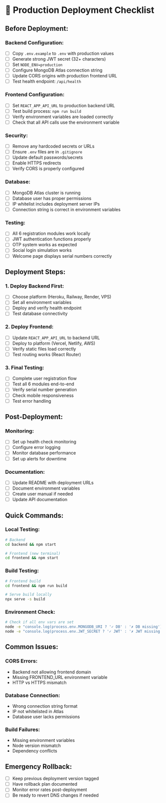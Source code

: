 # 🔧 Production Deployment Checklist

## Before Deployment:

### Backend Configuration:
- [ ] Copy `.env.example` to `.env` with production values
- [ ] Generate strong JWT secret (32+ characters)
- [ ] Set `NODE_ENV=production`
- [ ] Configure MongoDB Atlas connection string
- [ ] Update CORS origins with production frontend URL
- [ ] Test health endpoint: `/api/health`

### Frontend Configuration:
- [ ] Set `REACT_APP_API_URL` to production backend URL
- [ ] Test build process: `npm run build`
- [ ] Verify environment variables are loaded correctly
- [ ] Check that all API calls use the environment variable

### Security:
- [ ] Remove any hardcoded secrets or URLs
- [ ] Ensure `.env` files are in `.gitignore`
- [ ] Update default passwords/secrets
- [ ] Enable HTTPS redirects
- [ ] Verify CORS is properly configured

### Database:
- [ ] MongoDB Atlas cluster is running
- [ ] Database user has proper permissions
- [ ] IP whitelist includes deployment server IPs
- [ ] Connection string is correct in environment variables

### Testing:
- [ ] All 6 registration modules work locally
- [ ] JWT authentication functions properly
- [ ] OTP system works as expected
- [ ] Social login simulation works
- [ ] Welcome page displays serial numbers correctly

## Deployment Steps:

### 1. Deploy Backend First:
- [ ] Choose platform (Heroku, Railway, Render, VPS)
- [ ] Set all environment variables
- [ ] Deploy and verify health endpoint
- [ ] Test database connectivity

### 2. Deploy Frontend:
- [ ] Update `REACT_APP_API_URL` to backend URL
- [ ] Deploy to platform (Vercel, Netlify, AWS)
- [ ] Verify static files load correctly
- [ ] Test routing works (React Router)

### 3. Final Testing:
- [ ] Complete user registration flow
- [ ] Test all 6 modules end-to-end
- [ ] Verify serial number generation
- [ ] Check mobile responsiveness
- [ ] Test error handling

## Post-Deployment:

### Monitoring:
- [ ] Set up health check monitoring
- [ ] Configure error logging
- [ ] Monitor database performance
- [ ] Set up alerts for downtime

### Documentation:
- [ ] Update README with deployment URLs
- [ ] Document environment variables
- [ ] Create user manual if needed
- [ ] Update API documentation

## Quick Commands:

### Local Testing:
```bash
# Backend
cd backend && npm start

# Frontend (new terminal)
cd frontend && npm start
```

### Build Testing:
```bash
# Frontend build
cd frontend && npm run build

# Serve build locally
npx serve -s build
```

### Environment Check:
```bash
# Check if all env vars are set
node -e "console.log(process.env.MONGODB_URI ? '✓ DB' : '✗ DB missing')"
node -e "console.log(process.env.JWT_SECRET ? '✓ JWT' : '✗ JWT missing')"
```

## Common Issues:

### CORS Errors:
- Backend not allowing frontend domain
- Missing FRONTEND_URL environment variable
- HTTP vs HTTPS mismatch

### Database Connection:
- Wrong connection string format
- IP not whitelisted in Atlas
- Database user lacks permissions

### Build Failures:
- Missing environment variables
- Node version mismatch
- Dependency conflicts

## Emergency Rollback:
- [ ] Keep previous deployment version tagged
- [ ] Have rollback plan documented
- [ ] Monitor error rates post-deployment
- [ ] Be ready to revert DNS changes if needed